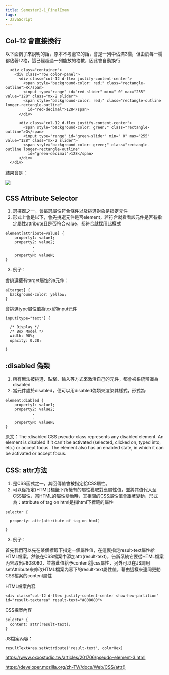 ```yaml
---
title: Semester2-1_FinalExam
tags:
- JavaScript
---
```




## Col-12 會直接換行
以下面例子來說明的話，原本不考慮12的話，會是一列中佔滿2欄，但由於每一欄都佔著12格，這已經超過一列能放的格數，因此會自動換行

```
  <div class="container">
    <div class="row color-panel">
      <div class="col-12 d-flex justify-content-center">
        <span style="background-color: red;" class="rectangle-outline">R</span>
        <input type="range" id="red-slider" min=" 0" max="255" value="128" class="mx-2 slider">
        <span style="background-color: red;" class="rectangle-outline longer-rectangle-outline"
          id="red-decimal">128</span>
      </div>

      <div class="col-12 d-flex justify-content-center">
        <span style="background-color: green;" class="rectangle-outline">G</span>
        <input type="range" id="green-slider" min=" 0" max="255" value="128" class="mx-2 slider">
        <span style="background-color: green;" class="rectangle-outline longer-rectangle-outline"
          id="green-decimal">128</span>
      </div>
  </div>
```

結果會是：

![](https://res.cloudinary.com/dqfxgtyoi/image/upload/v1632238307/blog/temp/resultOfCol-12_e4v6wo.png)


## CSS Attribute Selector
1. 選擇器之一，會挑選屬性符合條件以及挑選對象是指定元件
2. 形式上會是以下，會先挑選元件是否element，若符合就看看該元件是否有指定屬性attribute且是否符合value，都符合就採用此樣式

```
element[attribute=value] {
    property1: value1;
    property2: value2;
            .
            .
    propertyN: valueN;
}
```


3. 例子：


會挑選擁有target屬性的a元件：
```
a[target] {
  background-color: yellow;
}

```

會挑選type屬性值為text的input元件
```
input[type="text"] {

  /* Display */
  /* Box Model */
  width: 90%;
  opacity: 0.28;

}
```



## :disabled 偽類
1. 所有無法被挑選、點擊、輸入等方式來激活自己的元件，都會被系統辨識為disabled
2. 當元件處於disabled，便可以用disabled偽類來渲染其樣式，形式為:

```
element:diabled {
    property1: value1;
    property2: value2;
            .
            .
    propertyN: valueN;
}
```


原文：The :disabled CSS pseudo-class represents any disabled element. An element is disabled if it can't be activated (selected, clicked on, typed into, etc.) or accept focus. The element also has an enabled state, in which it can be activated or accept focus.



## CSS: attr方法
1. 是CSS函式之一，其回傳值會被指定給CSS屬性。
2. 可以從指定(HTML)標籤下所擁有的屬性獲取對應屬性值，並將其值代入至CSS屬性，當HTML的屬性變動時，其相關的CSS屬性值會跟著變動，形式為：attribute of tag on html是指html下標籤的屬性
```
selector {

  property: attr(attribute of tag on html)

}
```
3. 例子：

首先我們可以先在某個標籤下指定一個屬性值，在這裏指定result-text屬性給HTML檔案，然後在CSS檔案中添加attr(result-text)，告訴系統它要從HTML檔案內容取出#808080，並將此值給予content這css屬性，另外可以在JS調用setAttribute來修改HTML檔案內容下的result-text屬性值，藉由這樣來連同更動CSS檔案的content屬性

HTML檔案內容
```
<div class="col-12 d-flex justify-content-center show-hex-partition" id="result-textarea" result-text="#808080">
```

CSS檔案內容
```
selector {
  content: attr(result-text);
}
```

JS檔案內容：
```
resultTextArea.setAttribute('result-text', colorHex)
```

https://www.oxxostudio.tw/articles/201706/pseudo-element-3.html

https://developer.mozilla.org/zh-TW/docs/Web/CSS/attr()